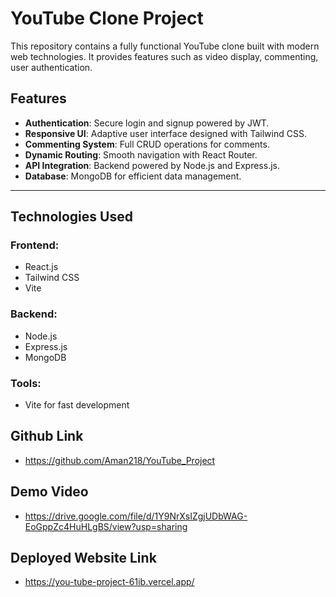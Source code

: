 # YouTube Clone Project

This repository contains a fully functional YouTube clone built with modern web technologies. It provides features such as video display, commenting, user authentication.


## Features
- **Authentication**: Secure login and signup powered by JWT.
- **Responsive UI**: Adaptive user interface designed with Tailwind CSS.
- **Commenting System**: Full CRUD operations for comments.
- **Dynamic Routing**: Smooth navigation with React Router.
- **API Integration**: Backend powered by Node.js and Express.js.
- **Database**: MongoDB for efficient data management.

---

## Technologies Used
### Frontend:
- React.js
- Tailwind CSS
- Vite

### Backend:
- Node.js
- Express.js
- MongoDB

### Tools:
- Vite for fast development

## Github Link
- https://github.com/Aman218/YouTube_Project


## Demo Video
- https://drive.google.com/file/d/1Y9NrXsIZgjUDbWAG-EoGppZc4HuHLgBS/view?usp=sharing

## Deployed Website Link
- https://you-tube-project-61ib.vercel.app/

